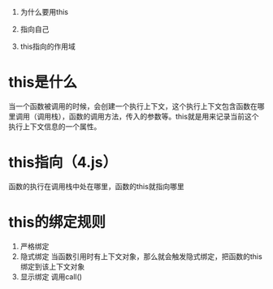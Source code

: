 1. 为什么要用this

2. 指向自己

3. this指向的作用域


# this是什么
当一个函数被调用的时候，会创建一个执行上下文，这个执行上下文包含函数在哪里调用（调用栈），函数的调用方法，传入的参数等。this就是用来记录当前这个执行上下文信息的一个属性。

# this指向（4.js）
函数的执行在调用栈中处在哪里，函数的this就指向哪里


# this的绑定规则
1. 严格绑定
2. 隐式绑定 当函数引用时有上下文对象，那么就会触发隐式绑定，把函数的this绑定到该上下文对象
3. 显示绑定 调用call()
